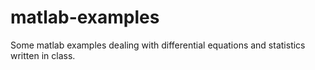 # matlab-examples
Some matlab examples dealing with differential equations and statistics written in class.
